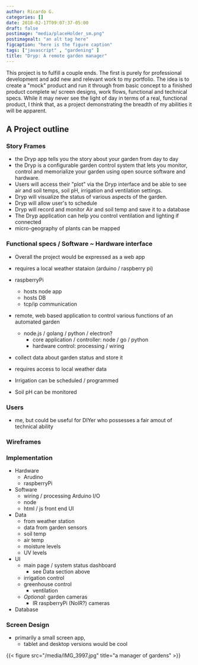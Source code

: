 ```yaml
---
author: Ricardo G.
categories: []
date: 2018-02-17T09:07:37-05:00
draft: false
postimage: "media/placeHolder_sm.png"
postimagealt: "an alt tag here"
figcaption: "here is the figure caption"
tags: ["javascript" , "gardening" ]
title: "Dryp: A remote garden manager"
---
```

This project is to fulfill a couple ends. The first is purely for professional development and add new and relevant work to my portfolio. The idea is to create a "mock" product and run it through from basic concept to a finished product complete w/ screen designs, work flows, functional and technical specs. While it may never see the light of day in terms of a real, functional product, I think that, as a project demonstrating the breadth of my abilities it will be apparent.

## A Project outline

### Story Frames
* the Dryp app tells you the story about your garden from day to day
* the Dryp is a configurable garden control system that lets you monitor, control and memorialize your garden using open source software and hardware.
* Users will access their "plot" via the Dryp interface and be able to see air and soil temps, soil pH, irrigation and ventilation settings.
* Dryp will visualize the status of various aspects of the garden.
* Dryp will allow user's to schedule
* Dryp will record and monitor Air and soil temp and save it to a database
* The Dryp application can help you control ventilation and lighting if connected
* micro-geography of plants can be mapped

### Functional specs / Software ~ Hardware interface
* Overall the project would be expressed as a web app
* requires a local weather stataion (arduino / raspberry pi)
* raspberryPi
  - hosts node app
  - hosts DB
  - tcp/ip communication
* remote, web based application to control various functions of an automated garden
  - node.js / golang / python / electron?
    * core application / controller: node / go / python
    * hardware control: processing / wiring
* collect data about garden status and store it
* requires access to local weather data

* Irrigation can be scheduled / programmed
* Soil pH can be monitored

### Users
* me, but could be useful for DIYer who possesses a fair amout of technical ability

### Wireframes

### Implementation
* Hardware
  - Arudino
  - raspberryPi
* Software
  - wiring / processing Arduino I/O
  - node
  - html / js front end UI
* Data
  - from weather station
  - data from garden sensors
  - soil temp
  - air temp
  - moisture levels
  - UV levels
* UI
  - main page / system status dashboard
    * see Data section above
  - irrigation control
  - greenhouse control
    * ventilation
  - _Optional:_ garden cameras
    * IR raspberryPi (NoIR?) cameras
* Database

### Screen Design
* primarily a small screen app,
  - tablet and desktop versions would be cool

{{< figure src="/media/IMG_3997.jpg" title="a manager of gardens" >}}
